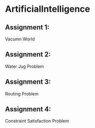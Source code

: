 # ArtificialIntelligence

## Assignment 1:
Vacumn World

## Assignment 2:
Water Jug Problem

## Assignment 3:
Routing Problem

## Assignment 4:
Constraint Satisfaction Problem
